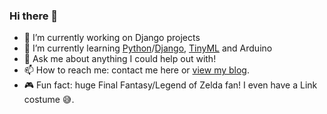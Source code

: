 ### Hi there 👋

- 🦄 I’m currently working on Django projects
- 🌱 I’m currently learning [Python](https://2019.pycon-au.org/talks/using-comedy-as-an-excuse-to-play-with-python-programmed-microcontrollers)/[Django](https://2018.pycon-au.org/talks/44482-a-travellers-guide-to-mapping-technologies-in-django/), [TinyML](https://vimeo.com/478495680) and Arduino
- 💬 Ask me about anything I could help out with!
- 📫 How to reach me: contact me here or [view my blog](https://ajosephau.github.io/).
- 🎮 Fun fact: huge Final Fantasy/Legend of Zelda fan! I even have a Link costume 😅.

